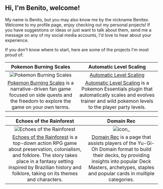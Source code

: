 ## Hi, I'm Benito, welcome!

My name is Benito, but you may also know me by the nickname Benitex. Welcome to my profile page, enjoy checking out my personal projects! If you have suggestions or ideas or just want to talk about them, send me a message on any of my social media accounts, I'd love to hear about your experience.

If you don't know where to start, here are some of the projects I'm most proud of:

| Pokemon Burning Scales | Automatic Level Scaling |
| :---: | :---: |
| ![Pokemon Burning Scales](https://user-images.githubusercontent.com/64505839/126537600-ea1142b8-32a6-4646-a451-77852e4e190a.png) | [Automatic Level Scaling](https://github.com/Benitex/Automatic-Level-Scaling) |
| [Pokemon Burning Scales](https://github.com/Benitex/Pokemon-Burning-Scales) is a narrative-driven fan game focused on side quests and the freedom to explore the game on your own terms. | [Automatic Level Scaling](https://github.com/Benitex/Automatic-Level-Scaling) is a Pokemon Essentials plugin that automatically scales and evolves trainer and wild pokemon levels to the player party levels. |

| Echoes of the Rainforest | Domain Rec |
| :---: | :---: |
| ![Echoes of the Rainforest](https://img.itch.zone/aW1nLzE0OTkxMTAyLmpwZw==/315x250%23c/8Df7gq.jpg) | ![icon_](https://github.com/user-attachments/assets/12be0332-d095-47c7-845a-b42c9c70c9e3) |
| [Echoes of the Rainforest](https://poteiga.itch.io/echoes-of-the-rainforest) is a top-down action RPG game about preservation, colonialism, and folklore. The story takes place in a fantasy setting inspired by Brazilian history and folklore, taking on its themes and characters. | [Domain Rec](http://domain-rec.web.app/) is a page that assists players of the Yu-Gi-Oh Domain format to build their decks, by providing insights into popular Deck Masters, archetypes, staples and popular cards in multiple categories. |
